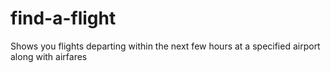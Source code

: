 # find-a-flight
Shows you flights departing within the next few hours at a specified airport along with airfares
